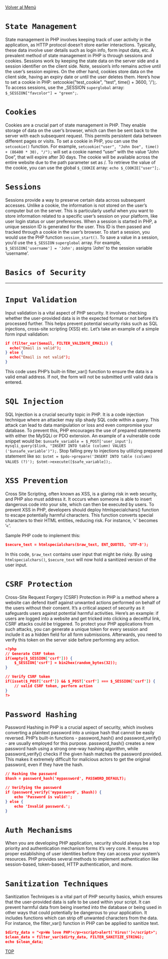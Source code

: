 [Volver al Menú](./root.md)

# `State Management`

State management in PHP involves keeping track of user activity in the application, as HTTP protocol doesn’t store earlier interactions. Typically, these data involve user details such as login info, form input data, etc. A prevalent method of state management in PHP is through sessions and cookies. Sessions work by keeping the state data on the server side and a session identifier on the client side. Note, session’s info remains active until the user’s session expires. On the other hand, cookies store data on the client side, having an expiry date or until the user deletes them. Here’s how to set a cookie in PHP: setcookie("test_cookie", "test", time() + 3600, '/');. To access sessions, use the \_SESSION `superglobal` array: `$_SESSION["favcolor"] = "green";`.

# `Cookies`

Cookies are a crucial part of state management in PHP. They enable storage of data on the user’s browser, which can then be sent back to the server with each subsequent request. This permits persistent data between different pages or visits. To set a cookie in PHP, you can use the `setcookie()` function. For example, `setcookie("user", "John Doe", time() + (86400 * 30), "/");` will set a cookie named “user” with the value “John Doe”, that will expire after 30 days. The cookie will be available across the entire website due to the path parameter set as /. To retrieve the value of the cookie, you can use the global `$_COOKIE` array: `echo $_COOKIE["user"];`.

# `Sessions`

Sessions provide a way to preserve certain data across subsequent accesses. Unlike a cookie, the information is not stored on the user’s computer but on the server. This is particularly useful when you want to store information related to a specific user’s session on your platform, like user login status or user preferences. When a session is started in PHP, a unique session ID is generated for the user. This ID is then passed and tracked through a cookie in the user’s browser. To start a session, you would use the PHP function `session_start()`. To save a value in a session, you’d use the `$_SESSION` `superglobal` array. For example, `$_SESSION['username'] = 'John';` assigns ‘John’ to the session variable ‘username’.

# `Basics of Security`

---

# `Input Validation`

Input validation is a vital aspect of PHP security. It involves checking whether the user-provided data is in the expected format or not before it’s processed further. This helps prevent potential security risks such as SQL injections, cross-site scripting (XSS) etc. Let’s take an example of a simple form input validation:

```json
if (filter_var($email, FILTER_VALIDATE_EMAIL)) {
  echo("Email is valid");
} else {
  echo("Email is not valid");
}
```

This code uses PHP’s built-in filter_var() function to ensure the data is a valid email address. If not, the form will not be submitted until valid data is entered.

# `SQL Injection`

SQL Injection is a crucial security topic in PHP. It is a code injection technique where an attacker may slip shady SQL code within a query. This attack can lead to data manipulation or loss and even compromise your database. To prevent this, PHP encourages the use of prepared statements with either the MySQLi or PDO extension. An example of a vulnerable code snippet would be: `$unsafe_variable = $_POST['user_input']; mysqli_query($link, "INSERT INTO table (column) VALUES ('$unsafe_variable')");`. Stop falling prey to injections by utilizing prepared statement like so: `$stmt = $pdo->prepare('INSERT INTO table (column) VALUES (?)'); $stmt->execute([$safe_variable]);`.

# `XSS Prevention`

Cross Site Scripting, often known as XSS, is a glaring risk in web security, and PHP also must address it. It occurs when someone is able to insert dangerous code into your site, which can then be executed by users. To prevent XSS in PHP, developers should deploy htmlspecialchars() function to escape potentially harmful characters. This function converts special characters to their HTML entities, reducing risk. For instance, ’<’ becomes ’<’.

Sample PHP code to implement this:

```json
$secure_text = htmlspecialchars($raw_text, ENT_QUOTES, 'UTF-8');
```

In this code, `$raw_text` contains user input that might be risky. By using `htmlspecialchars()`, `$secure_text` will now hold a sanitized version of the user input.

# `CSRF Protection`

Cross-Site Request Forgery (CSRF) Protection in PHP is a method where a website can defend itself against unwanted actions performed on behalf of the users without their consent. It’s a critical aspect of security as it safeguards users against potential harmful activities. Here’s an example: if users are logged into a website and get tricked into clicking a deceitful link, CSRF attacks could be triggered. To protect your PHP applications from such attacks, you can generate a unique token for every session and include it as a hidden field for all form submissions. Afterwards, you need to verify this token on the server side before performing any action.

```json
<?php
// Generate CSRF token
if(empty($_SESSION['csrf'])) {
    $_SESSION['csrf'] = bin2hex(random_bytes(32));
}

// Verify CSRF token
if(isset($_POST['csrf']) && $_POST['csrf'] === $_SESSION['csrf']) {
    // valid CSRF token, perform action
}
?>
```

# `Password Hashing`

Password Hashing in PHP is a crucial aspect of security, which involves converting a plaintext password into a unique hash that cannot be easily reversed. PHP’s built-in functions - password_hash() and password_verify() - are usually employed for this purpose. password_hash() creates a new password hash using a strong one-way hashing algorithm, while password_verify() checks if the given hash matches the password provided. This makes it extremely difficult for malicious actors to get the original password, even if they have the hash.

```json
// Hashing the password
$hash = password_hash('mypassword', PASSWORD_DEFAULT);

// Verifying the password
if (password_verify('mypassword', $hash)) {
    echo 'Password is valid!';
} else {
    echo 'Invalid password.';
}
```

# `Auth Mechanisms`

When you are developing PHP application, security should always be a top priority and authentication mechanism forms it’s very core. It ensures proper establishing of user identities before they can access your system’s resources. PHP provides several methods to implement authentication like session-based, token-based, HTTP authentication, and more.

# `Sanitization Techniques`

Sanitization Techniques is a vital part of PHP security basics, which ensures that the user-provided data is safe to be used within your script. It can prevent harmful data from being inserted into the database or being used in other ways that could potentially be dangerous to your application. It includes functions which can strip off unwanted characters from the data. For instance, the filter_var() function in PHP can be applied to sanitize text.

```json
$dirty_data = "<p>We love PHP!</p><script>alert('Virus!')</script>";
$clean_data = filter_var($dirty_data, FILTER_SANITIZE_STRING);
echo $clean_data;
```

[TOP](#state-management)
